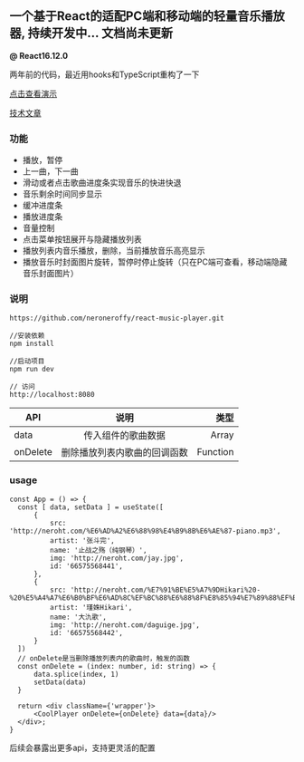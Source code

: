 ﻿## 一个基于React的适配PC端和移动端的轻量音乐播放器, 持续开发中... 文档尚未更新

**@ React16.12.0**

两年前的代码，最近用hooks和TypeScript重构了一下

[点击查看演示](http://akongkong.cn/build/)</br>

[技术文章](https://segmentfault.com/a/1190000012628577)


### 功能
 * 播放，暂停
 * 上一曲，下一曲
 * 滑动或者点击歌曲进度条实现音乐的快进快退
 * 音乐剩余时间同步显示
 * 缓冲进度条
 * 播放进度条
 * 音量控制
 * 点击菜单按钮展开与隐藏播放列表
 * 播放列表内音乐播放，删除，当前播放音乐高亮显示
 * 播放音乐时封面图片旋转，暂停时停止旋转（只在PC端可查看，移动端隐藏音乐封面图片）


### 说明
```
https://github.com/neroneroffy/react-music-player.git

//安装依赖
npm install

//启动项目
npm run dev

// 访问
http://localhost:8080
```

| API           | 说明                         | 类型     |
| ------------- |:----------------------------:| --------:|
| data          | 传入组件的歌曲数据           | Array    |
| onDelete      | 删除播放列表内歌曲的回调函数 | Function |

### usage

```
const App = () => {
  const [ data, setData ] = useState([
      {
          src: 'http://neroht.com/%E6%AD%A2%E6%88%98%E4%B9%8B%E6%AE%87-piano.mp3',
          artist: '张斗完',
          name: '止战之殇（纯钢琴）',
          img: 'http://neroht.com/jay.jpg',
          id: '66575568441',
      },
      {
          src: 'http://neroht.com/%E7%91%BE%E5%A7%9DHikari%20-%20%E5%A4%A7%E6%B0%BF%E6%AD%8C%EF%BC%88%E6%88%8F%E8%85%94%E7%89%88%EF%BC%89%EF%BC%88Cover%EF%BC%9Ailem%EF%BC%89.mp3',
          artist: '瑾姝Hikari',
          name: '大氿歌',
          img: 'http://neroht.com/daguige.jpg',
          id: '66575568442',
      }
  ])
  // onDelete是当删除播放列表内的歌曲时，触发的函数
  const onDelete = (index: number, id: string) => {
      data.splice(index, 1)
      setData(data)
  }

  return <div className={'wrapper'}>
      <CoolPlayer onDelete={onDelete} data={data}/>
  </div>;
}
```

后续会暴露出更多api，支持更灵活的配置
